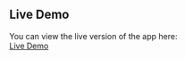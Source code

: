 ## Live Demo
You can view the live version of the app here:  
[Live Demo](https://myriahvielle.github.io/appdev1-midterm-exam/)
